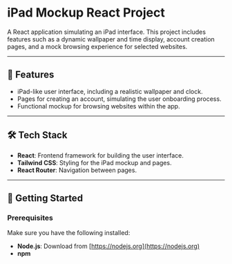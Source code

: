 # iPad Mockup React Project

A React application simulating an iPad interface. This project includes features such as a dynamic wallpaper and time display, account creation pages, and a mock browsing experience for selected websites.

---

## 📌 Features

- iPad-like user interface, including a realistic wallpaper and clock.
- Pages for creating an account, simulating the user onboarding process.
- Functional mockup for browsing websites within the app.

---

## 🛠️ Tech Stack

- **React**: Frontend framework for building the user interface.
- **Tailwind CSS**: Styling for the iPad mockup and pages.
- **React Router**: Navigation between pages.

---

## 🚀 Getting Started

### Prerequisites

Make sure you have the following installed:
- **Node.js**: Download from [https://nodejs.org](https://nodejs.org)
- **npm** 



